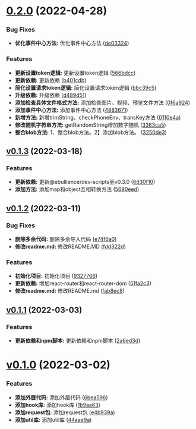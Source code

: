 # [0.2.0](https://github.com/qinshixixing/fortissimo/compare/fortissimo/v0.1.3...fortissimo/0.2.0) (2022-04-28)


### Bug Fixes

* **优化事件中心方法:** 优化事件中心方法 ([de03324](https://github.com/qinshixixing/fortissimo/commit/de0332422173dd5aab09da44f55227616f5f7076))


### Features

* **更新设置token逻辑:** 更新设置token逻辑 ([566bdcc](https://github.com/qinshixixing/fortissimo/commit/566bdcc57375f9a8ac04825be4d8eec45014dda1))
* **更新依赖:** 更新依赖 ([b401cdb](https://github.com/qinshixixing/fortissimo/commit/b401cdb4134e567c2a7e13e6acb0208044522fc2))
* **简化设置请求token逻辑:** 简化设置请求token逻辑 ([bbc39c5](https://github.com/qinshixixing/fortissimo/commit/bbc39c512c51371795d0ce72fa16b06ee9c0b42c))
* **升级依赖:** 升级依赖 ([d489d51](https://github.com/qinshixixing/fortissimo/commit/d489d5199f9d938e0b7fc4bd7c941f48cdd494f1))
* **添加检查具体文件格式方法:** 添加检查图片、视频、预览文件方法 ([0f6a924](https://github.com/qinshixixing/fortissimo/commit/0f6a9241b8e3338a78341367c960f442c8c3115c))
* **添加事件中心方法:** 添加事件中心方法 ([4883671](https://github.com/qinshixixing/fortissimo/commit/488367125850759463e77fc3ef24f5d5802086db))
* **新增方法:** 新增trimString、checkPhoneEnv、transKey方法 ([0110e4a](https://github.com/qinshixixing/fortissimo/commit/0110e4a0c78e453decb91766f68c2252ef30bd2d))
* **修改随机字符串方法:** getRandomString增加数字随机 ([3363ca5](https://github.com/qinshixixing/fortissimo/commit/3363ca5ef08270c0a8569f6a596fb6c3884cbe9b))
* **整合blob方法:** 1、整合blob方法。2】添加blob方法。 ([3250de3](https://github.com/qinshixixing/fortissimo/commit/3250de3c4c8b080d300c0673bed0f12f2d25d60c))



## [v0.1.3](https://github.com/qinshixixing/fortissimo/compare/fortissimo/v0.1.2...fortissimo/v0.1.3) (2022-03-18)


### Features

* **更新依赖:** 更新@ebullience/dev-scripts至v0.3.0 ([6d30f10](https://github.com/qinshixixing/fortissimo/commit/6d30f10652a16242481fbd12d9ed5bca578fbb48))
* **添加方法:** 添加map和object互相转换方法 ([5690eed](https://github.com/qinshixixing/fortissimo/commit/5690eedc9e8ebfd5c1b2eb0f7e871759878e9dfc))



## [v0.1.2](https://github.com/qinshixixing/fortissimo/compare/fortissimo/v0.1.1...fortissimo/v0.1.2) (2022-03-11)


### Bug Fixes

* **删除多余代码:** 删除多余导入代码 ([e74f6a0](https://github.com/qinshixixing/fortissimo/commit/e74f6a03817c8831219769dd5febf8dcfbe57929))
* **修改readme.md:** 修改README.MD ([fdd322d](https://github.com/qinshixixing/fortissimo/commit/fdd322de832a1b5d00b82715445b2fa8ba6ac1df))


### Features

* **初始化项目:** 初始化项目 ([9327766](https://github.com/qinshixixing/fortissimo/commit/9327766b526596302ad0440a96b61db92dd2a09b))
* **更新依赖:** 增加react-router和react-router-dom ([51fa2c3](https://github.com/qinshixixing/fortissimo/commit/51fa2c34d4e354bbcc43fdfd0f8cf2225fd23df8))
* **修改readme.md:** 修改README.md ([fab8ec8](https://github.com/qinshixixing/fortissimo/commit/fab8ec8933c0889337843d4b0e498ab0ec7b8539))



## [v0.1.1](https://github.com/qinshixixing/fortissimo/compare/fortissimo/v0.1.0...fortissimo/v0.1.1) (2022-03-03)


### Features

* **更新依赖和npm脚本:** 更新依赖和npm脚本 ([2a6ed3d](https://github.com/qinshixixing/fortissimo/commit/2a6ed3de463ed62cbc34a56d100f3f7ad8734b25))



# [v0.1.0](https://github.com/qinshixixing/fortissimo/compare/44aae9a467ae509084a9c2d2444fb921402d356e...fortissimo/v0.1.0) (2022-03-02)


### Features

* **添加外层代码:** 添加外层代码 ([6bea596](https://github.com/qinshixixing/fortissimo/commit/6bea596482d2412a70a6293f9e81b449ecfdab18))
* **添加hook库:** 添加hook库 ([1b9aa63](https://github.com/qinshixixing/fortissimo/commit/1b9aa639d1697945563004ea742dd51c867a794d))
* **添加request包:** 添加request包 ([e4b939a](https://github.com/qinshixixing/fortissimo/commit/e4b939a5198a4255a1807e625f1baa2d3ff88a55))
* **添加util库:** 添加util库 ([44aae9a](https://github.com/qinshixixing/fortissimo/commit/44aae9a467ae509084a9c2d2444fb921402d356e))



